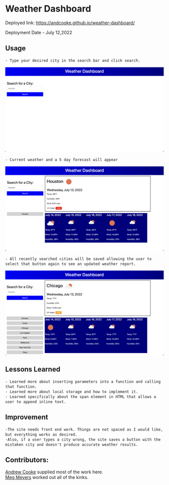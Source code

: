 # Weather Dashboard

Deployed link: https://andcooke.github.io/weather-dashboard/

Deployment Date - July 12,2022


## Usage
    - Type your desired city in the search bar and click search.

![landing page](./assets/images/landing.png)
    
    - Current weather and a 5 day forecast will appear

![search results](./assets/images/weather.png)

    - All recently searched cities will be saved allowing the user to select that button again to see an updated weather report.

![saved buttons](./assets/images/saved-buttons.png)

## Lessons Learned 
    - Learned more about inserting parameters into a function and calling that function.
    - Learned more about local storage and how to implement it.
    - Learned specifically about the span element in HTML that allows a user to append inline text.


## Improvement

    -The site needs front end work. Things are not spaced as I would like, but everything works as desired. 
    -Also, if a user types a city wrong, the site saves a button with the mistaken city and doesn't produce accurate weather results.
    

## Contributors:

[Andrew Cooke](https://github.com/andcooke) supplied most of the work here. <BR>
[Meg Meyers](https://github.com/femke77) worked out all of the kinks.
    
    


    
    
    
    


    



